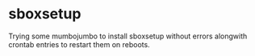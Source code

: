 sboxsetup
=========
Trying some mumbojumbo to install sboxsetup without errors alongwith crontab entries to restart them on reboots.
